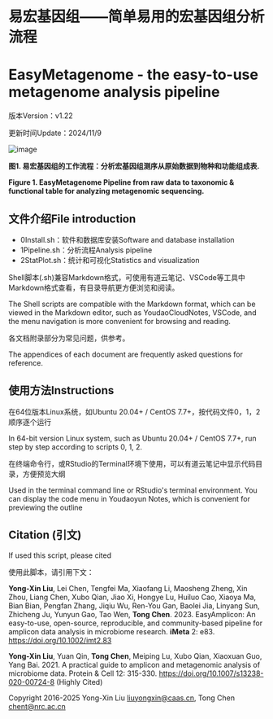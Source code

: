 # 易宏基因组——简单易用的宏基因组分析流程 
# EasyMetagenome - the easy-to-use metagenome analysis pipeline

版本Version：v1.22

更新时间Update：2024/11/9

![image](http://www.imeta.science/github/EasyMetagenome/result/EasyMetagenomePipeline.jpg)

**图1. 易宏基因组的工作流程：分析宏基因组测序从原始数据到物种和功能组成表.**

**Figure 1. EasyMetagenome Pipeline from raw data to taxonomic & functional table for analyzing metagenomic sequencing.**


## 文件介绍File introduction

- 0Install.sh：软件和数据库安装Software and database installation
- 1Pipeline.sh：分析流程Analysis pipeline
- 2StatPlot.sh：统计和可视化Statistics and visualization

Shell脚本(.sh)兼容Markdown格式，可使用有道云笔记、VSCode等工具中Markdown格式查看，有目录导航更方便浏览和阅读。

The Shell scripts are compatible with the Markdown format, which can be viewed in the Markdown editor, such as YoudaoCloudNotes, VSCode, and the menu navigation is more convenient for browsing and reading.

各文档附录部分为常见问题，供参考。

The appendices of each document are frequently asked questions for reference.

## 使用方法Instructions

在64位版本Linux系统，如Ubuntu 20.04+ / CentOS 7.7+，按代码文件0，1，2顺序逐个运行

In 64-bit version Linux system, such as Ubuntu 20.04+ / CentOS 7.7+, run step by step according to scripts 0, 1, 2.

在终端命令行，或RStudio的Terminal环境下使用，可以有道云笔记中显示代码目录，方便预览大纲

Used in the terminal command line or RStudio's terminal environment. You can display the code menu in Youdaoyun Notes, which is convenient for previewing the outline

## Citation (引文)

If used this script, please cited

使用此脚本，请引用下文：

**Yong-Xin Liu**, Lei Chen, Tengfei Ma, Xiaofang Li, Maosheng Zheng, Xin Zhou, Liang Chen, Xubo Qian, Jiao Xi, Hongye Lu, Huiluo Cao, Xiaoya Ma, Bian Bian, Pengfan Zhang, Jiqiu Wu, Ren-You Gan, Baolei Jia, Linyang Sun, Zhicheng Ju, Yunyun Gao, Tao Wen, **Tong Chen**. 2023. EasyAmplicon: An easy-to-use, open-source, reproducible, and community-based pipeline for amplicon data analysis in microbiome research. **iMeta** 2: e83. https://doi.org/10.1002/imt2.83

**Yong-Xin Liu**, Yuan Qin, **Tong Chen**, Meiping Lu, Xubo Qian, Xiaoxuan Guo, Yang Bai. 2021. A practical guide to amplicon and metagenomic analysis of microbiome data. Protein & Cell 12: 315-330. https://doi.org/10.1007/s13238-020-00724-8 (Highly Cited)
 
Copyright 2016-2025 Yong-Xin Liu <liuyongxin@caas.cn>, Tong Chen <chent@nrc.ac.cn>
